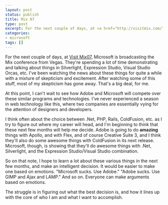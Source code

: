```yaml
---
layout: post
status: publish
title: Mix 07
type: post
excerpt: For the next couple of days, at <a href="http://visitmix.com/">Visit Mix07</a>, Microsoft is broadcasting the Mix conference from Vegas. They're spending a lot of time demonstrating and talking about things in Silverlight, Expression Studio, Visual Studio Orcas, etc. I've been watching the news about these things for quite a while with a mixture of skepticism and excitement. After watching some of this stuff, most of my skepticism has gone away. That's a big deal, for me.
categories:
- microsoft
tags: []
---
```

For the next couple of days, at 
[Visit Mix07](http://visitmix.com/), Microsoft is broadcasting the Mix conference from Vegas. They're spending a lot of time demonstrating and talking about things in Silverlight, Expression Studio, Visual Studio Orcas, etc. I've been watching the news about these things for quite a while with a mixture of skepticism and excitement. After watching some of this stuff, most of my skepticism has gone away. That's a big deal, for me.

At this point, I can't wait to see how Adobe and Microsoft will compete over these similar programs and technologies. I've never experienced a season in web technology like this, where two companies are essentially vying for the attention of designers and developers.

I think often about the choice between .Net, PHP, Rails, ColdFusion, etc. as I try to figure out where my career will head, and I'm beginning to think that these next few months will help me decide. Adobe is going to do <strong>amazing</strong> things with Apollo, and with Flex, and of course Creative Suite 3, and I think they'll also do some awesome things with ColdFusion in its next release. Microsoft, though, is showing that they'll do awesome things with .Net, Silverlight, and the Expression Studio/Visual Studio combination.

So on that note, I hope to learn a lot about these various things in the next few months, and make an intelligent decision. It would be easier to make one based on emotions. "Microsoft sucks. Use Adobe." "Adobe sucks. Use GIMP and Ajax and LAMP." And so on. Everyone can make arguments based on emotions.

The struggle is in figuring out what the best decision is, and how it lines up with the core of who I am and what I want to accomplish.
